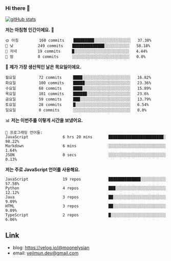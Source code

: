 ### Hi there 👋

<!--
**moonelysian/moonelysian** is a ✨ _special_ ✨ repository because its `README.md` (this file) appears on your GitHub profile.

Here are some ideas to get you started:

- 🔭 I’m currently working on ...
- 🌱 I’m currently learning ...
- 👯 I’m looking to collaborate on ...
- 🤔 I’m looking for help with ...
- 💬 Ask me about ...
- 📫 How to reach me: ...
- 😄 Pronouns: ...
- ⚡ Fun fact: ...
-->

<!-- [![wakatime stats](https://github-readme-stats.vercel.app/api/wakatime?username=moonelysian)](https://github.com/anuraghazra/github-readme-stats) -->

[![gitHub stats](https://github-readme-stats.vercel.app/api?username=moonelysian&show_icons=true)](https://github.com/anuraghazra/github-readme-stats)

<!--START_SECTION:waka-->
**저는 아침형 인간이에요. 🐤** 

```text
🌞 아침         160 commits    █████████░░░░░░░░░░░░░░░░   37.38% 
🌆 낮　         249 commits    ██████████████░░░░░░░░░░░   58.18% 
🌃 저녁         19 commits     █░░░░░░░░░░░░░░░░░░░░░░░░   4.44% 
🌙 밤　         0 commits      ░░░░░░░░░░░░░░░░░░░░░░░░░   0.0%

```
📅 **제가 가장 생산적인 날은 목요일이에요.** 

```text
월요일          72 commits     ████░░░░░░░░░░░░░░░░░░░░░   16.82% 
화요일          100 commits    █████░░░░░░░░░░░░░░░░░░░░   23.36% 
수요일          68 commits     ████░░░░░░░░░░░░░░░░░░░░░   15.89% 
목요일          101 commits    ██████░░░░░░░░░░░░░░░░░░░   23.6% 
금요일          59 commits     ███░░░░░░░░░░░░░░░░░░░░░░   13.79% 
토요일          28 commits     █░░░░░░░░░░░░░░░░░░░░░░░░   6.54% 
일요일          0 commits      ░░░░░░░░░░░░░░░░░░░░░░░░░   0.0%

```


📊 **저는 이번주를 이렇게 시간을 보냈어요.** 

```text
💬 프로그래밍 언어들: 
JavaScript               6 hrs 20 mins       ████████████████████████░   98.22% 
Markdown                 6 mins              ░░░░░░░░░░░░░░░░░░░░░░░░░   1.64% 
JSON                     0 secs              ░░░░░░░░░░░░░░░░░░░░░░░░░   0.13%

```

**저는 주로 JavaScript 언어를 사용해요.** 

```text
JavaScript               19 repos            ██████████████░░░░░░░░░░░   57.58% 
Python                   4 repos             ███░░░░░░░░░░░░░░░░░░░░░░   12.12% 
Java                     3 repos             ██░░░░░░░░░░░░░░░░░░░░░░░   9.09% 
HTML                     3 repos             ██░░░░░░░░░░░░░░░░░░░░░░░   9.09% 
TypeScript               2 repos             █░░░░░░░░░░░░░░░░░░░░░░░░   6.06%

```



<!--END_SECTION:waka-->


## Link
- blog: https://velog.io/@moonelysian
- email: yejimun.dev@gmail.com
